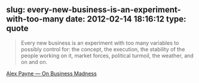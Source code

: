 slug: every-new-business-is-an-experiment-with-too-many
date: 2012-02-14 18:16:12
type: quote
---

> Every new business is an experiment with too many variables to possibly control for: the concept, the execution, the stability of the people working on it, market forces, political turmoil, the weather, and on and on.

[Alex Payne — On Business Madness](http://al3x.net/2012/02/12/on-business-madness.html)
